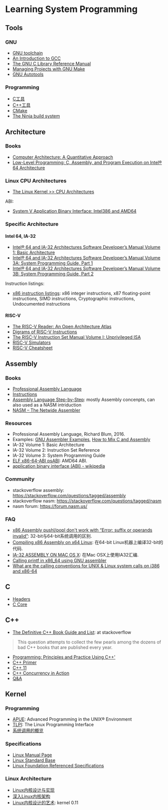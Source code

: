 # Learning System Programming

## Tools

### GNU

- [GNU toolchain](./docs/tools/gnu/gnu-toolchain.md)
- [An Introduction to GCC](./docs/tools/gnu/gcc-intro.md)
- [The GNU C Library Reference Manual](./docs/tools/gnu/gnu-glibc.md)
- [Managing Projects with GNU Make](./docs/tools/gnu/gnu-make.md)
- [GNU Autotools](./docs/tools/gnu/gnu-autotools.md)

### Programming

- [C工具](./docs/tools/programming/c-tool.md)
- [C++工具](./docs/tools/programming/cpp-tool.md)
- [CMake](./docs/tools/programming/cmake/mastering-cmake.md)
- [The Ninja build system](./docs/tools/programming/ninja.md)

## Architecture


### Books

- [Computer Architecture: A Quantitative Approach](./docs/architecture/CAQA.md)
- [Low-Level Programming: C, Assembly, and Program Execution on Intel® 64 Architecture](./docs/architecture/Low-Level-Programming.md)


### Linux CPU Architectures

- [The Linux Kernel >> CPU Architectures](./docs/architecture/linux-cpu-architecture.md)

ABI:

- [System V Application Binary Interface: Intel386 and AMD64](./docs/architecture/ABI.md)


### Specific Architecture

#### Intel 64, IA-32

- [Intel® 64 and IA-32 Architectures Software Developer’s Manual Volume 1: Basic Architecture](./docs/architecture/intel/vol1-basic-architecture.md)
- [Intel® 64 and IA-32 Architectures Software Developer’s Manual Volume 3A: System Programming Guide, Part 1](./docs/architecture/intel/vol3a-system-programming-guide.md)
- [Intel® 64 and IA-32 Architectures Software Developer’s Manual Volume 3B: System Programming Guide, Part 2](./docs/architecture/intel/vol3b-system-programming-guide.md)

Instruction listings:

- [x86 instruction listings](https://en.wikipedia.org/wiki/X86_instruction_listings): x86 integer instructions, x87 floating-point instructions, SIMD instructions, Cryptographic instructions, Undocumented instructions


#### RISC-V

- [The RISC-V Reader: An Open Architecture Atlas](./docs/architecture/risc-v/the-risc-v-reader.md)
- [Digrams of RISC-V Instructions](./docs/architecture/risc-v/risc-v-instructions.md)
- [The RISC-V Instruction Set Manual Volume I: Unprivileged ISA](./docs/architecture/risc-v/risc-v-unprivileged-spec.md)
- [RISC-V Simulators](./docs/architecture/risc-v/risc-v-simulators.md)
- [RISC-V Cheatsheet](./docs/architecture/risc-v/risc-v-cheatsheet.md)


## Assembly

### Books

- [Professional Assembly Language](./docs/assembly/pro-assembly.md)
- [Instructions](./docs/assembly/instructions.md)
- [Assembly Language Step-by-Step](./docs/assembly/assembly-step-by-step.md): mostly Assembly concenpts, can also used as a NASM intriduction
- [NASM – The Netwide Assembler](./docs/assembly/nasm.md)

### Resources

- Professional Assembly Language, Richard Blum, 2016.
- Examples: [GNU Assembler Examples](https://cs.lmu.edu/~ray/notes/gasexamples/), [How to Mix C and Assembly](https://www.devdungeon.com/content/how-mix-c-and-assembly)
- IA-32 Volume 1: Basic Architecture
- IA-32 Volume 2: Instruction Set Reference
- IA-32 Volume 3: System Programming Guide
- [ELF x86-64-ABI psABI](https://github.com/hjl-tools/x86-psABI): AMD64 ABI.
- [application binary interface (ABI) - wikipedia](https://en.wikipedia.org/wiki/Application_binary_interface)

### Community

- stackoverflow assembly: https://stackoverflow.com/questions/tagged/assembly
- stackoverflow nasm: https://stackoverflow.com/questions/tagged/nasm
- nasm forum: https://forum.nasm.us/

### FAQ

- [x86 Assembly pushl/popl don't work with “Error: suffix or operands invalid”](https://stackoverflow.com/questions/5485468/x86-assembly-pushl-popl-dont-work-with-error-suffix-or-operands-invalid): 32-bit与64-bit系统调用的区别.
- [Compiling x86 Assembly on x64 Linux](https://denniskubes.com/2017/01/31/compiling-x86-assembly-on-x64-linux/): 在64-bit Linux机器上编译32-bit的代码.
- [IA-32 ASSEMBLY ON MAC OS X](https://fabiensanglard.net/macosxassembly/index.php): 在Mac OSX上使用IA32汇编.
- [Calling printf in x86_64 using GNU assembler](https://stackoverflow.com/questions/38335212/calling-printf-in-x86-64-using-gnu-assembler)
- [What are the calling conventions for UNIX & Linux system calls on i386 and x86-64](https://stackoverflow.com/questions/2535989/what-are-the-calling-conventions-for-unix-linux-system-calls-on-i386-and-x86-6)


## C

- [Headers](./docs/c/c-headers.md)
- [C Core](./docs/c/c-core.md)

## C++


- [The Definitive C++ Book Guide and List](https://stackoverflow.com/questions/388242/the-definitive-c-book-guide-and-list/388282#388282): at stackoverflow

> This question attempts to collect the few pearls among the dozens of bad C++ books that are published every year.

- [Programming: Principles and Practice Using C++'](./docs/cpp/PPP2/PPP2.md)
- [C++ Primer](./docs/cpp/CP5/CP5.md)
- [C++ 11](./docs/cpp/CXX11-Standard.md)
- [C++ Concurrency in Action](./docs/cpp/cpp_concurrency.md)
- [Q&A](./docs/cpp/QA.md)

## Kernel

### Programming

- [APUE](./docs/kernel/programming/apue.md): Advanced Programming in the UNIX® Environment
- [TLPI](./docs/kernel/programming/tlpi.md): The Linux Programming Interface
- [系统调用的概览](./docs/kernel/programming/syscall.md)

### Specifications

- [Linux Manual Page](./docs/kernel/specification/linux-man.md)
- [Linux Standard Base](./docs/kernel/specification/linux-standard-base.md)
- [Linux Foundation Referenced Specifications](./docs/kernel/specification/linux-ref-spec.md)

### Linux Architecture

- [Linux内核设计与实现](./docs/kernel/linux-arch/kernel-dev/kernel-dev.md)
- [深入Linux内核架构](./docs/kernel/linux-arch/linux-arch.md)
- [Linux内核设计的艺术](./docs/kernel/linux-arch/linux-0.11.md): kernel 0.11
